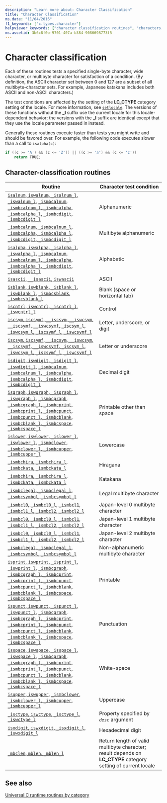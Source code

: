 ```yaml
---
description: "Learn more about: Character Classification"
title: "Character Classification"
ms.date: "11/04/2016"
f1_keywords: ["c.types.character"]
helpviewer_keywords: ["character classification routines", "characters, testing"]
ms.assetid: 3b6c8f0b-9701-407a-b384-9086698773f5
---
```

# Character classification

Each of these routines tests a specified single-byte character, wide character, or multibyte character for satisfaction of a condition. (By definition, the ASCII character set between 0 and 127 are a subset of all multibyte-character sets. For example, Japanese katakana includes both ASCII and non-ASCII characters.)

The test conditions are affected by the setting of the **LC_CTYPE** category setting of the locale. For more information, see [`setlocale`](./reference/setlocale-wsetlocale.md). The versions of these functions without the **_l** suffix use the current locale for this locale-dependent behavior; the versions with the **_l** suffix are identical except that they use the locale parameter passed in instead.

Generally these routines execute faster than tests you might write and should be favored over. For example, the following code executes slower than a call to `isalpha(c)`:

```C
if ((c >= 'A') && (c <= 'Z')) || ((c >= 'a') && (c <= 'z'))
    return TRUE;
```

## Character-classification routines

|Routine|Character test condition|
|-------------|------------------------------|
|[`isalnum`, `iswalnum`, `_isalnum_l`, `_iswalnum_l`](./reference/isalnum-iswalnum-isalnum-l-iswalnum-l.md), [`_ismbcalnum`, `_ismbcalnum_l`, `_ismbcalpha`, `_ismbcalpha_l`, `_ismbcdigit`, `_ismbcdigit_l`](./reference/ismbcalnum-functions.md)|Alphanumeric|
|[`_ismbcalnum`, `_ismbcalnum_l`, `_ismbcalpha`, `_ismbcalpha_l`, `_ismbcdigit`, `_ismbcdigit_l`](./reference/ismbcalnum-functions.md)|Multibyte alphanumeric|
|[`isalpha`, `iswalpha`, `_isalpha_l`, `_iswalpha_l`](./reference/isalpha-iswalpha-isalpha-l-iswalpha-l.md), [`_ismbcalnum`, `_ismbcalnum_l`, `_ismbcalpha`, `_ismbcalpha_l`, `_ismbcdigit`, `_ismbcdigit_l`](./reference/ismbcalnum-functions.md)|Alphabetic|
|[`isascii`, `__isascii`, `iswascii`](./reference/isascii-isascii-iswascii.md)|ASCII|
|[`isblank`, `iswblank`, `_isblank_l`, `_iswblank_l`](./reference/isblank-iswblank-isblank-l-iswblank-l.md), [`_ismbcsblank`, `_ismbcsblank_l`](./reference/ismbcgraph-functions.md)|Blank (space or horizontal tab)|
|[`iscntrl`, `iswcntrl`, `_iscntrl_l`, `_iswcntrl_l`](./reference/iscntrl-iswcntrl-iscntrl-l-iswcntrl-l.md)|Control|
|[`iscsym`, `iscsymf`, `__iscsym`, `__iswcsym`, `__iscsymf`, `__iswcsymf`, `_iscsym_l`, `_iswcsym_l`, `_iscsymf_l`, `_iswcsymf_l`](./reference/iscsym-functions.md)|Letter, underscore, or digit|
|[`iscsym`, `iscsymf`, `__iscsym`, `__iswcsym`, `__iscsymf`, `__iswcsymf`, `_iscsym_l`, `_iswcsym_l`, `_iscsymf_l`, `_iswcsymf_l`](./reference/iscsym-functions.md)|Letter or underscore|
|[`isdigit`, `iswdigit`, `_isdigit_l`, `_iswdigit_l`](./reference/isdigit-iswdigit-isdigit-l-iswdigit-l.md), [`_ismbcalnum`, `_ismbcalnum_l`, `_ismbcalpha`, `_ismbcalpha_l`, `_ismbcdigit`, `_ismbcdigit_l`](./reference/ismbcalnum-functions.md)|Decimal digit|
|[`isgraph`, `iswgraph`, `_isgraph_l`, `_iswgraph_l`](./reference/isgraph-iswgraph-isgraph-l-iswgraph-l.md), [`_ismbcgraph`, `_ismbcgraph_l`, `_ismbcprint`, `_ismbcprint_l`, `_ismbcpunct`, `_ismbcpunct_l`, `_ismbcblank`, `_ismbcblank_l`, `_ismbcspace`, `_ismbcspace_l`](./reference/ismbcgraph-functions.md)|Printable other than space|
|[`islower`, `iswlower`, `_islower_l`, `_iswlower_l`](./reference/islower-iswlower-islower-l-iswlower-l.md), [`_ismbclower`, `_ismbclower_l`, `_ismbcupper`, `_ismbcupper_l`](./reference/ismbclower-ismbclower-l-ismbcupper-ismbcupper-l.md)|Lowercase|
|[`_ismbchira`, `_ismbchira_l`, `_ismbckata`, `_ismbckata_l`](./reference/ismbchira-ismbchira-l-ismbckata-ismbckata-l.md)|Hiragana|
|[`_ismbchira`, `_ismbchira_l`, `_ismbckata`, `_ismbckata_l`](./reference/ismbchira-ismbchira-l-ismbckata-ismbckata-l.md)|Katakana|
|[`_ismbclegal`, `_ismbclegal_l`, `_ismbcsymbol`, `_ismbcsymbol_l`](./reference/ismbclegal-ismbclegal-l-ismbcsymbol-ismbcsymbol-l.md)|Legal multibyte character|
|[`_ismbcl0`, `_ismbcl0_l`, `_ismbcl1`, `_ismbcl1_l`, `_ismbcl2`, `_ismbcl2_l`](./reference/ismbcl0-ismbcl0-l-ismbcl1-ismbcl1-l-ismbcl2-ismbcl2-l.md)|Japan-level 0 multibyte character|
|[`_ismbcl0`, `_ismbcl0_l`, `_ismbcl1`, `_ismbcl1_l`, `_ismbcl2`, `_ismbcl2_l`](./reference/ismbcl0-ismbcl0-l-ismbcl1-ismbcl1-l-ismbcl2-ismbcl2-l.md)|Japan-level 1 multibyte character|
|[`_ismbcl0`, `_ismbcl0_l`, `_ismbcl1`, `_ismbcl1_l`, `_ismbcl2`, `_ismbcl2_l`](./reference/ismbcl0-ismbcl0-l-ismbcl1-ismbcl1-l-ismbcl2-ismbcl2-l.md)|Japan-level 2 multibyte character|
|[`_ismbclegal`, `_ismbclegal_l`, `_ismbcsymbol`, `_ismbcsymbol_l`](./reference/ismbclegal-ismbclegal-l-ismbcsymbol-ismbcsymbol-l.md)|Non-alphanumeric multibyte character|
|[`isprint`, `iswprint`, `_isprint_l`, `_iswprint_l`](./reference/isprint-iswprint-isprint-l-iswprint-l.md), [`_ismbcgraph`, `_ismbcgraph_l`, `_ismbcprint`, `_ismbcprint_l`, `_ismbcpunct`, `_ismbcpunct_l`, `_ismbcblank`, `_ismbcblank_l`, `_ismbcspace`, `_ismbcspace_l`](./reference/ismbcgraph-functions.md)|Printable|
|[`ispunct`, `iswpunct`, `_ispunct_l`, `_iswpunct_l`](./reference/ispunct-iswpunct-ispunct-l-iswpunct-l.md), [`_ismbcgraph`, `_ismbcgraph_l`, `_ismbcprint`, `_ismbcprint_l`, `_ismbcpunct`, `_ismbcpunct_l`, `_ismbcblank`, `_ismbcblank_l`, `_ismbcspace`, `_ismbcspace_l`](./reference/ismbcgraph-functions.md)|Punctuation|
|[`isspace`, `iswspace`, `_isspace_l`, `_iswspace_l`](./reference/isspace-iswspace-isspace-l-iswspace-l.md), [`_ismbcgraph`, `_ismbcgraph_l`, `_ismbcprint`, `_ismbcprint_l`, `_ismbcpunct`, `_ismbcpunct_l`, `_ismbcblank`, `_ismbcblank_l`, `_ismbcspace`, `_ismbcspace_l`](./reference/ismbcgraph-functions.md)|White-space|
|[`isupper`, `iswupper`](./reference/isupper-isupper-l-iswupper-iswupper-l.md), [`_ismbclower`, `_ismbclower_l`, `_ismbcupper`, `_ismbcupper_l`](./reference/ismbclower-ismbclower-l-ismbcupper-ismbcupper-l.md)|Uppercase|
|[`_isctype`, `iswctype`, `_isctype_l`, `_iswctype_l`](./reference/isctype-iswctype-isctype-l-iswctype-l.md)|Property specified by *`desc`* argument|
|[`isxdigit`, `iswxdigit`, `_isxdigit_l`, `_iswxdigit_l`](./reference/isxdigit-iswxdigit-isxdigit-l-iswxdigit-l.md)|Hexadecimal digit|
|[`_mbclen`, `mblen`, `_mblen_l`](./reference/mbclen-mblen-mblen-l.md)|Return length of valid multibyte character; result depends on **LC_CTYPE** category setting of current locale|

## See also

[Universal C runtime routines by category](./run-time-routines-by-category.md)
